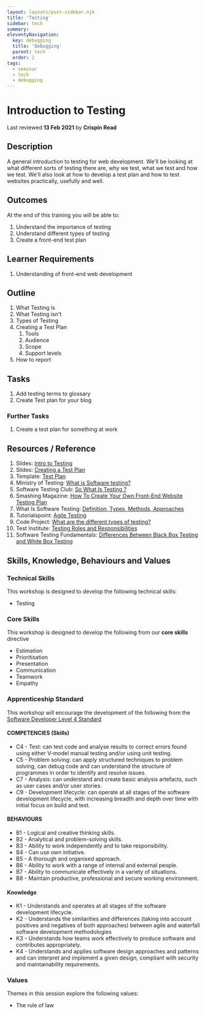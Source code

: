 ```yaml
---
layout: layouts/post-sidebar.njk
title: 'Testing'
sidebar: tech
summary: 
eleventyNavigation:
  key: debugging
  title: 'Debugging'
  parent: tech
  order: 2
tags:
  - seminar
  - tech
  - debugging
---
```

# Introduction to Testing
Last reviewed **13 Feb 2021** by **Crispin Read**

## Description
A general introduction to testing for web development. We'll be looking at what different sorts of testing there are, why we test, what we test and how we test. We'll also look at how to develop a test plan and how to test websites practically, usefully and well.

## Outcomes

At the end of this training you will be able to:

1. Understand the importance of testing
1. Understand different types of testing
1. Create a front-end test plan

## Learner Requirements

1. Understanding of front-end web development

## Outline

1. What Testing is
1. What Testing isn't
1. Types of Testing
1. Creating a Test Plan
    1. Tools
    1. Audience
    1. Scope
    1. Support levels
1. How to report

## Tasks

1. Add testing terms to glossary
1. Create Test plan for your blog

### Further Tasks
1. Create a test plan for something at work

## Resources / Reference

1. Slides: [Intro to Testing](https://docs.google.com/presentation/d/1eekYl8xj8vPyUBekYHUMdTsxNYu5__kunMhINuE2G1k)
1. Slides: [Creating a Test Plan](https://docs.google.com/presentation/d/1ajH7E0dfMulYMhnXFeGDqO5dq9vpx03kn02y53zufis)
1. Template: [Test Plan](https://docs.google.com/document/d/1e2mvbgR_3O7jbegTOqC8wOXKvM9mZwpMFH-gIUScLxs/edit#)
1. Ministry of Testing: [What is Software testing?](https://www.ministryoftesting.com/dojo/lessons/so-what-is-software-testing)
1. Software Testing Club: [So What Is Testing ?](http://www.softwaretestingclub.com/forum/topics/so-what-is-software-testing)
1. Smashing Magazine: [How To Create Your Own Front-End Website Testing Plan](https://www.smashingmagazine.com/2014/11/how-to-create-your-own-front-end-website-testing-plan/)
1. What Is Software Testing: [Definition, Types, Methods, Approaches](https://www.softwaretestingmaterial.com/software-testing/)
1. Tutorialspoint: [Agile Testing](https://www.tutorialspoint.com/agile_testing/agile_testing_quick_guide.htm)
1. Code Project: [What are the different types of testing?](https://www.codeproject.com/Tips/351122/What-is-software-testing-What-are-the-different-ty)
1. Test Institute: [Testing Roles and Responsibilities](https://www.test-institute.org/Software_Testing_Roles_And_Responsibilities.php)
1. Software Testing Fundamentals: [Differences Between Black Box Testing and White Box Testing](http://softwaretestingfundamentals.com/differences-between-black-box-testing-and-white-box-testing/)


## Skills, Knowledge, Behaviours and Values

### Technical Skills

This workshop is designed to develop the following technical skills:

* Testing

### Core Skills

This workshop is designed to develop the following from our **core skills** directive

* Estimation
* Prioritisation
* Presentation
* Communication
* Teamwork
* Empathy

### Apprenticeship Standard

This workshop will encourage the development of the following from the [Software Developer Level 4 Standard](https://www.instituteforapprenticeships.org/apprenticeship-standards/software-developer/)

#### COMPETENCIES (Skills)
 * C4 - Test: can test code and analyse results to correct errors found using either V-model manual testing and/or using unit testing.
 * C5 - Problem solving: can apply structured techniques to problem solving, can debug code and can understand the structure of programmes in order to identify and resolve issues.
 * C7 - Analysis: can understand and create basic analysis artefacts, such as user cases and/or user stories.
 * C9 - Development lifecycle: can operate at all stages of the software development lifecycle, with increasing breadth and depth over time with initial focus on build and test.


#### BEHAVIOURS 
 * B1  - Logical and creative thinking skills.
 * B2  - Analytical and problem-solving skills.
 * B3  - Ability to work independently and to take responsibility.
 * B4  - Can use own initiative.
 * B5  - A thorough and organised approach.
 * B6  - Ability to work with a range of internal and external people.
 * B7  - Ability to communicate effectively in a variety of situations.
 * B8  - Maintain productive, professional and secure working environment.

#### Knowledge
 * K1 - Understands and operates at all stages of the software development lifecycle.
 * K2 - Understands the similarities and differences (taking into account positives and negatives of both approaches) between agile and waterfall software development methodologies 
 * K3 - Understands how teams work effectively to produce software and contributes appropriately.
 * K4 - Understands and applies software design approaches and patterns and can interpret and implement a given design, compliant with security and maintainability requirements.


### Values
Themes in this session explore the following values:
* The rule of law

